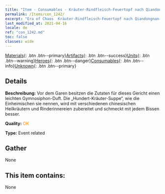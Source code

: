 ```yaml
---
title: "Item - Consumables - Kräuter-Rindfleisch-Feuertopf nach Qiandongnan-Art"
permalink: /Items/con_1242/
excerpt: "Era of Chaos  Kräuter-Rindfleisch-Feuertopf nach Qiandongnan-Art"
last_modified_at: 2021-04-16
locale: de
ref: "con_1242.md"
toc: false
classes: wide
---
```

 [Materials](/de/Items/){: .btn .btn--primary}[Artifacts](/de/Items/Artifacts/){: .btn .btn--success}[Units](/de/Items/Units/){: .btn .btn--warning}[Heroes](/de/Items/Heroes/){: .btn .btn--danger}[Consumables](/de/Items/Consumables/){: .btn .btn--info}[Unknown](/de/Items/Unknown/){: .btn .btn--primary}

## Details
 **Beschreibung:** Vor dem Garen besitzen die Zutaten für dieses Gericht einen leichten Gymnosiphon-Duft. Die „Hundert-Kräuter-Suppe“, wie die Einheimischen sie nennen, wird mit verschiedenen chinesischen Heilkräutern und Rinderinnereien zubereitet und schmeckt mit jedem Bissen besser.

 **Quality:** <span style="color: #FF8C00">OK</span>

 **Type:** Event related

## Gather

  None

## This item contains:

  None

